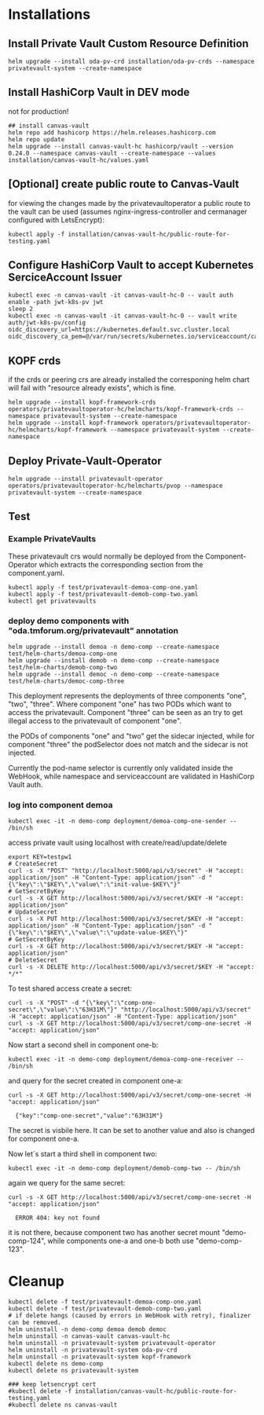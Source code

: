 # Installations

## Install Private Vault Custom Resource Definition

```
helm upgrade --install oda-pv-crd installation/oda-pv-crds --namespace privatevault-system --create-namespace
```

## Install HashiCorp Vault in DEV mode

not for production!

```
## install canvas-vault
helm repo add hashicorp https://helm.releases.hashicorp.com
helm repo update
helm upgrade --install canvas-vault-hc hashicorp/vault --version 0.24.0 --namespace canvas-vault --create-namespace --values installation/canvas-vault-hc/values.yaml
```

## [Optional] create public route to Canvas-Vault

for viewing the changes made by the privatevaultoperator a public route to the vault can be used 
(assumes nginx-ingress-controller and cermanager configured with LetsEncrypt):

```
kubectl apply -f installation/canvas-vault-hc/public-route-for-testing.yaml
```

## Configure HashiCorp Vault to accept Kubernetes SerciceAccount Issuer

```
kubectl exec -n canvas-vault -it canvas-vault-hc-0 -- vault auth enable -path jwt-k8s-pv jwt
sleep 2
kubectl exec -n canvas-vault -it canvas-vault-hc-0 -- vault write auth/jwt-k8s-pv/config oidc_discovery_url=https://kubernetes.default.svc.cluster.local oidc_discovery_ca_pem=@/var/run/secrets/kubernetes.io/serviceaccount/ca.crt
```

## KOPF crds

if the crds or peering crs are already installed the corresponing helm chart will fail with "resource already exists", which is fine.

```
helm upgrade --install kopf-framework-crds operators/privatevaultoperator-hc/helmcharts/kopf-framework-crds --namespace privatevault-system --create-namespace
helm upgrade --install kopf-framework operators/privatevaultoperator-hc/helmcharts/kopf-framework --namespace privatevault-system --create-namespace
```



## Deploy Private-Vault-Operator

```
helm upgrade --install privatevault-operator operators/privatevaultoperator-hc/helmcharts/pvop --namespace privatevault-system --create-namespace
```


## Test


### Example PrivateVaults

These privatevault crs would normally be deployed from the Component-Operator which extracts the corresponding section from the component.yaml.

```
kubectl apply -f test/privatevault-demoa-comp-one.yaml
kubectl apply -f test/privatevault-demob-comp-two.yaml
kubectl get privatevaults
```

### deploy demo components with "oda.tmforum.org/privatevault" annotation

```
helm upgrade --install demoa -n demo-comp --create-namespace test/helm-charts/demoa-comp-one
helm upgrade --install demob -n demo-comp --create-namespace test/helm-charts/demob-comp-two
helm upgrade --install democ -n demo-comp --create-namespace test/helm-charts/democ-comp-three
```

This deployment represents the deployments of three components "one", "two", "three".
Where component "one" has two PODs which want to access the privatevault.
Component "three" can be seen as an try to get illegal access to the privatevault of component "one".

the PODs of components "one" and "two" get the sidecar injected, 
while for component "three" the podSelector does not match and the sidecar is not injected.

Currently the pod-name selector is currently only validated inside the WebHook, 
while namespace and serviceaccount are validated in HashiCorp Vault auth.


### log into component demoa

```
kubectl exec -it -n demo-comp deployment/demoa-comp-one-sender -- /bin/sh
```

access private vault using localhost with create/read/update/delete

```
export KEY=testpw1
# CreateSecret
curl -s -X "POST" "http://localhost:5000/api/v3/secret" -H "accept: application/json" -H "Content-Type: application/json" -d "{\"key\":\"$KEY\",\"value\":\"init-value-$KEY\"}"
# GetSecretByKey
curl -s -X GET http://localhost:5000/api/v3/secret/$KEY -H "accept: application/json"
# UpdateSecret
curl -s -X PUT http://localhost:5000/api/v3/secret/$KEY -H "accept: application/json" -H "Content-Type: application/json" -d "{\"key\":\"$KEY\",\"value\":\"update-value-$KEY\"}"
# GetSecretByKey
curl -s -X GET http://localhost:5000/api/v3/secret/$KEY -H "accept: application/json"
# DeleteSecret
curl -s -X DELETE http://localhost:5000/api/v3/secret/$KEY -H "accept: */*"
```

To test shared access create a secret:

```
curl -s -X "POST" -d "{\"key\":\"comp-one-secret\",\"value\":\"63H31M\"}" "http://localhost:5000/api/v3/secret" -H "accept: application/json" -H "Content-Type: application/json" 
curl -s -X GET http://localhost:5000/api/v3/secret/comp-one-secret -H "accept: application/json"
```

Now start a second shell in component one-b:

```
kubectl exec -it -n demo-comp deployment/demoa-comp-one-receiver -- /bin/sh
```

and query for the secret created in component one-a:

```
curl -s -X GET http://localhost:5000/api/v3/secret/comp-one-secret -H "accept: application/json"

  {"key":"comp-one-secret","value":"63H31M"}
```

The secret is visbile here.
It can be set to another value and also is changed for component one-a.

Now let´s start a third shell in component two:

```
kubectl exec -it -n demo-comp deployment/demob-comp-two -- /bin/sh
```

again we query for the same secret:

```
curl -s -X GET http://localhost:5000/api/v3/secret/comp-one-secret -H "accept: application/json"

  ERROR 404: key not found
```

it is not there, because component two has another secret mount "demo-comp-124", while 
components one-a and one-b both use "demo-comp-123".


# Cleanup

```
kubectl delete -f test/privatevault-demoa-comp-one.yaml
kubectl delete -f test/privatevault-demob-comp-two.yaml
# if delete hangs (caused by errors in WebHook with retry), finalizer can be removed.
helm uninstall -n demo-comp demoa demob democ
helm uninstall -n canvas-vault canvas-vault-hc
helm uninstall -n privatevault-system privatevault-operator 
helm uninstall -n privatevault-system oda-pv-crd
helm uninstall -n privatevault-system kopf-framework 
kubectl delete ns demo-comp
kubectl delete ns privatevault-system 

### keep letsencrypt cert
#kubectl delete -f installation/canvas-vault-hc/public-route-for-testing.yaml
#kubectl delete ns canvas-vault  
```
